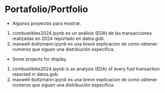 # Portafolio/Portfolio

- Algunos proyectos para mostrar.  


1. combustibles2024.ipynb es un análisis (EDA) de las transacciones realizadas en 2024 reportado en datos.gob.  
2. maxwell-boltzmann.ipynb es una breve explicacion de como obtener numeros que siguen una distribución específica.  
- Some projects for display.  
  
1. combustibles2024.ipynb is an analysis (EDA) of every fuel transaction reported in datos.gob.  
2. maxwell-boltzmann.ipynb es una breve explicacion de como obtener numeros que siguen una distribución específica.  
